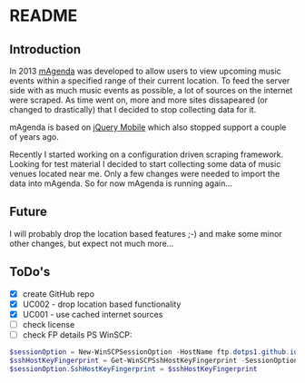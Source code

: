 # README

## Introduction

In 2013 [mAgenda](https://magenda.mvanvuren.nl) was developed to allow users to view upcoming music events within a specified range of their current location. To feed the server side with as much music events as possible, a lot of sources on the internet were scraped. As time went on, more and more sites dissapeared (or changed to drastically) that I decided to stop collecting data for it.

mAgenda is based on [jQuery Mobile](https://jquerymobile.com/) which also stopped support a couple of years ago.

Recently I started working on a configuration driven scraping framework. Looking for test material I decided to start collecting some data of music venues located near me. Only a few changes were needed to import the data into mAgenda. So for now mAgenda is running again...

## Future

I will probably drop the location based features ;-) and make some minor other changes, but expect not much more...

## ToDo's

- [x] create GitHub repo
- [x] UC002 - drop location based functionality
- [x] UC001 - use cached internet sources
- [ ] check license
- [ ] check FP details PS WinSCP:

```powershell
$sessionOption = New-WinSCPSessionOption -HostName ftp.dotps1.github.io
$sshHostKeyFingerprint = Get-WinSCPSshHostKeyFingerprint -SessionOption $sessionOption
$sessionOption.SshHostKeyFingerprint = $sshHostKeyFingerprint
```
